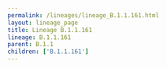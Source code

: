 ```yaml
---
permalink: /lineages/lineage_B.1.1.161.html
layout: lineage_page
title: Lineage B.1.1.161
lineage: B.1.1.161
parent: B.1.1
children: ['B.1.1.161']
---
```

